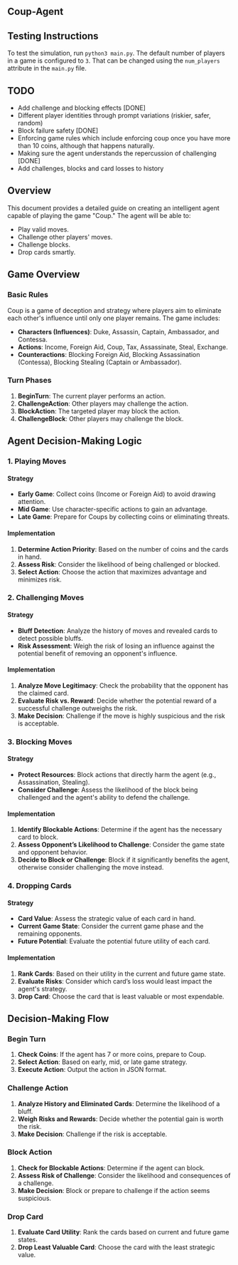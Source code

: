 ## Coup-Agent

## Testing Instructions
To test the simulation, run ```python3 main.py```. The default number of players in a game is configured to `3`.
That can be changed using the `num_players` attribute in the `main.py` file.

## TODO
- Add challenge and blocking effects [DONE]
- Different player identities through prompt variations (riskier, safer, random)
- Block failure safety [DONE]
- Enforcing game rules which include enforcing coup once you have more than 10 coins, although that happens naturally.
- Making sure the agent understands the repercussion of challenging [DONE]
- Add challenges, blocks and card losses to history

## Overview

This document provides a detailed guide on creating an intelligent agent capable of playing the game "Coup." The agent will be able to:
- Play valid moves.
- Challenge other players' moves.
- Challenge blocks.
- Drop cards smartly.

## Game Overview

### Basic Rules

Coup is a game of deception and strategy where players aim to eliminate each other's influence until only one player remains. The game includes:
- **Characters (Influences)**: Duke, Assassin, Captain, Ambassador, and Contessa.
- **Actions**: Income, Foreign Aid, Coup, Tax, Assassinate, Steal, Exchange.
- **Counteractions**: Blocking Foreign Aid, Blocking Assassination (Contessa), Blocking Stealing (Captain or Ambassador).

### Turn Phases

1. **BeginTurn**: The current player performs an action.
2. **ChallengeAction**: Other players may challenge the action.
3. **BlockAction**: The targeted player may block the action.
4. **ChallengeBlock**: Other players may challenge the block.

## Agent Decision-Making Logic

### 1. Playing Moves

#### Strategy

- **Early Game**: Collect coins (Income or Foreign Aid) to avoid drawing attention.
- **Mid Game**: Use character-specific actions to gain an advantage.
- **Late Game**: Prepare for Coups by collecting coins or eliminating threats.

#### Implementation

1. **Determine Action Priority**: Based on the number of coins and the cards in hand.
2. **Assess Risk**: Consider the likelihood of being challenged or blocked.
3. **Select Action**: Choose the action that maximizes advantage and minimizes risk.

### 2. Challenging Moves

#### Strategy

- **Bluff Detection**: Analyze the history of moves and revealed cards to detect possible bluffs.
- **Risk Assessment**: Weigh the risk of losing an influence against the potential benefit of removing an opponent's influence.

#### Implementation

1. **Analyze Move Legitimacy**: Check the probability that the opponent has the claimed card.
2. **Evaluate Risk vs. Reward**: Decide whether the potential reward of a successful challenge outweighs the risk.
3. **Make Decision**: Challenge if the move is highly suspicious and the risk is acceptable.

### 3. Blocking Moves

#### Strategy

- **Protect Resources**: Block actions that directly harm the agent (e.g., Assassination, Stealing).
- **Consider Challenge**: Assess the likelihood of the block being challenged and the agent's ability to defend the challenge.

#### Implementation

1. **Identify Blockable Actions**: Determine if the agent has the necessary card to block.
2. **Assess Opponent’s Likelihood to Challenge**: Consider the game state and opponent behavior.
3. **Decide to Block or Challenge**: Block if it significantly benefits the agent, otherwise consider challenging the move instead.

### 4. Dropping Cards

#### Strategy

- **Card Value**: Assess the strategic value of each card in hand.
- **Current Game State**: Consider the current game phase and the remaining opponents.
- **Future Potential**: Evaluate the potential future utility of each card.

#### Implementation

1. **Rank Cards**: Based on their utility in the current and future game state.
2. **Evaluate Risks**: Consider which card’s loss would least impact the agent's strategy.
3. **Drop Card**: Choose the card that is least valuable or most expendable.

## Decision-Making Flow

### Begin Turn

1. **Check Coins**: If the agent has 7 or more coins, prepare to Coup.
2. **Select Action**: Based on early, mid, or late game strategy.
3. **Execute Action**: Output the action in JSON format.

### Challenge Action

1. **Analyze History and Eliminated Cards**: Determine the likelihood of a bluff.
2. **Weigh Risks and Rewards**: Decide whether the potential gain is worth the risk.
3. **Make Decision**: Challenge if the risk is acceptable.

### Block Action

1. **Check for Blockable Actions**: Determine if the agent can block.
2. **Assess Risk of Challenge**: Consider the likelihood and consequences of a challenge.
3. **Make Decision**: Block or prepare to challenge if the action seems suspicious.

### Drop Card

1. **Evaluate Card Utility**: Rank the cards based on current and future game states.
2. **Drop Least Valuable Card**: Choose the card with the least strategic value.
